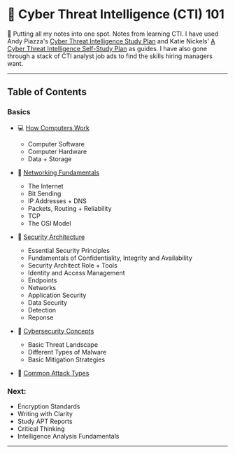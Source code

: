 # 📓 Cyber Threat Intelligence (CTI) 101

🚧 Putting all my notes into one spot. Notes from learning CTI. I have used Andy Piazza's [Cyber Threat Intelligence Study Plan](https://klrgrz.medium.com/cyber-threat-intelligence-study-plan-c60484d319cb) and Katie Nickels' [A Cyber Threat Intelligence Self-Study Plan](https://medium.com/katies-five-cents/a-cyber-threat-intelligence-self-study-plan-part-1-968b5a8daf9a) as guides. I have also gone through a stack of CTI analyst job ads to find the skills hiring managers want.

___________________________

## Table of Contents

### Basics
  * 💻 [How Computers Work](https://github.com/thequietlife/CTI-101/blob/ca3cadef9b37ead345df7ba0cc789fd69224e3a1/assets/how%20computers%20work.md)
      - Computer Software
      - Computer Hardware
      - Data + Storage
        
  * 🍰 [Networking Fundamentals](https://github.com/thequietlife/CTI-101/blob/ca3cadef9b37ead345df7ba0cc789fd69224e3a1/assets/networking%20fundamentals.md)
      - The Internet
      - Bit Sending
      - IP Addresses + DNS
      - Packets, Routing + Reliability
      - TCP
      - The OSI Model
        
  * 📐 [Security Architecture](https://github.com/thequietlife/CTI-101/blob/8681b6029fd8e926a5290ef65bb68aaafef93436/assets/security%20architecture.md)
      - Essential Security Principles
      - Fundamentals of Confidentiality, Integrity and Availability
      - Security Architect Role + Tools
      - Identity and Access Management
      - Endpoints
      - Networks
      - Application Security
      - Data Security
      - Detection
      - Reponse
         
  * 📕 [Cybersecurity Concepts](https://github.com/thequietlife/CTI-Crash-Course/blob/2b7819a889344e539231a220c021aa4b42449392/assets/cybersecurity%20concepts.md)
    - Basic Threat Landscape
    - Different Types of Malware
    - Basic Mitigation Strategies
      
  * 🦠 [Common Attack Types](https://github.com/thequietlife/CTI-Crash-Course/blob/3d1c7ae8ce549dc28e1e02656b8916ce02e19421/assets/common%20attack%20types.md)
  
### Next:
* Encryption Standards
* Writing with Clarity
* Study APT Reports
* Critical Thinking
* Intelligence Analysis Fundamentals

____________________________

